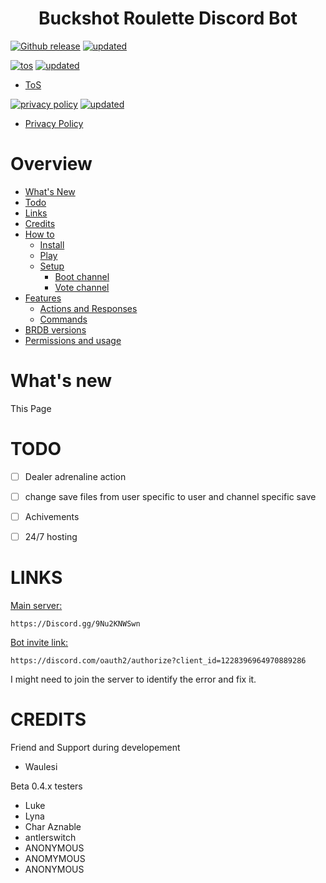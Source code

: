 <h1 align="center">Buckshot Roulette Discord Bot</h1>

[![Github release](https://img.shields.io/badge/current_bot_version-v0.5.4-green?style=for-the-badge
)](https://mono-sgwc.github.io/Buckshot-Roulette-Discord-Bot/)
[![updated](https://img.shields.io/badge/Last%20update-13th%20may%20at%2008%3A42-00ffff?style=for-the-badge)](https://mono-sgwc.github.io/Buckshot-Roulette-Discord-Bot/)

[![tos](https://img.shields.io/badge/terms_of_service-v1.0.2-green?style=for-the-badge
)](./ToS.html)
[![updated](https://img.shields.io/badge/Last%20update-5th%20June%20at%2010%3A49-00ffff?style=for-the-badge)](./ToS.html)
- [ToS](./ToS.html)

[![privacy policy](https://img.shields.io/badge/Privacy_Policy-v0.1.0.4-green?style=for-the-badge
)](./Privacy%20Policy.html)
[![updated](https://img.shields.io/badge/Last%20update-6th%20may%20at%2008%3A28-00ffff?style=for-the-badge)](./Privacy%20Policy.html)
- [Privacy Policy](./Privacy%20Policy.html)

# Overview
- [What's New](#whats-new)
- [Todo](#todo)
- [Links](#links)
- [Credits](#credits)
- [How to](https://mono-sgwc.github.io/Buckshot-Roulette-Discord-Bot/web/how-to.html)
    - [Install](https://mono-sgwc.github.io/Buckshot-Roulette-Discord-Bot/web/how-to/install.html)
    - [Play](https://mono-sgwc.github.io/Buckshot-Roulette-Discord-Bot/web/how-to/play.html)
    - [Setup](https://mono-sgwc.github.io/Buckshot-Roulette-Discord-Bot/web/how-to/setup.html)
        - [Boot channel](https://mono-sgwc.github.io/Buckshot-Roulette-Discord-Bot/web/how-to/boot.html)
        - [Vote channel](https://mono-sgwc.github.io/Buckshot-Roulette-Discord-Bot/web/how-to/vote.html)
- [Features](https://mono-sgwc.github.io/Buckshot-Roulette-Discord-Bot/web/features.html)
    - [Actions and Responses](https://mono-sgwc.github.io/Buckshot-Roulette-Discord-Bot/web/features/a&r.html)
    - [Commands](https://mono-sgwc.github.io/Buckshot-Roulette-Discord-Bot/web/features/cmd.html)
- [BRDB versions](https://mono-sgwc.github.io/Buckshot-Roulette-Discord-Bot/web/versions.html)
- [Permissions and usage](https://mono-sgwc.github.io/Buckshot-Roulette-Discord-Bot/web/perm.html)

# What's new
This Page

# TODO
- [ ] Dealer adrenaline action
- [ ] change save files from user specific to user and channel specific save
- [ ] Achivements
- [ ] 24/7 hosting


# LINKS
[Main server:](https://Discord.gg/9Nu2KNWSwn)
```
https://Discord.gg/9Nu2KNWSwn
```

[Bot invite link:](https://discord.com/oauth2/authorize?client_id=1228396964970889286)
```
https://discord.com/oauth2/authorize?client_id=1228396964970889286
```

I might need to join the server to identify the error and fix it.

# CREDITS
Friend and Support during developement
- Waulesi

Beta 0.4.x testers
- Luke
- Lyna
- Char Aznable
- antlerswitch
- ANONYMOUS
- ANOMYMOUS
- ANONYMOUS
